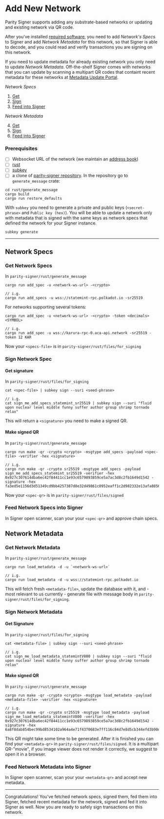 # Add New Network

Parity Signer supports adding any substrate-based networks or updating and existing network via QR code.

After you've installed [required software](#Prerequisites), you need to add *Network's Specs* to Signer and add *Network Metadata* for this network, so that Signer is able to decode, and you could read and verify transactions you are signing on this network.

If you need to update metadata for already existing network you only need to update *Network Metadata*.
Off-the-shelf Signer comes with networks that you can update by scanning a multipart QR codes that containt recent metadata for these networks at [Metadata Update Portal](https://metadata.parity.io/).

*Network Specs*

1. [Get](#get-network-spec)
2. [Sign](#sign-network-spec)
3. [Feed into Signer](#feed-network-spec-into-signer)

*Network Metadata*

4. [Get](#get-network-metadata)
5. [Sign](#sign-network-metadata)
6. [Feed into Signer](#feed-network-metadata-into-signer)

### Prerequisites

- [ ] Websocket URL of the network (we maintain an [address book](https://github.com/paritytech/parity-signer/blob/master/rust/generate_message/address_book))
- [ ] [rust](https://www.rust-lang.org/tools/install)
- [ ] [subkey](https://docs.substrate.io/v3/tools/subkey/#installation)
- [ ] a clone of [parity-signer repository](https://github.com/paritytech/parity-signer). In the repository go to `generate_message` crate:

```
cd rust/generate_message
cargo build
cargo run restore_defaults
```

With `subkey` you need to generate a private and public keys (`<secret-phrase>` and `Public key (hex)`). You will be able to update a network only with metadata that is signed with the same keys as network specs that defined the network for your Signer instance.

```
subkey generate
```

---

## Network Specs

### Get Network Specs

In `parity-signer/rust/generate_message`

```
cargo run add_spec -u <network-ws-url> -<crypto>

```
```
// i.g.
cargo run add_specs -u wss://statemint-rpc.polkadot.io -sr25519

```

For networks supporting several tokens:

```
cargo run add_spec -u <network-ws-url> -<crypto> -token <decimals> <SYMBOL>

```
```
// i.g.
cargo run add_spec -u wss://karura-rpc-0.aca-api.network -sr25519 -token 12 KAR

```

Now your `<specs-file>` is in `parity-signer/rust/files/for_signing`


### Sign Network Spec

#### Get signature

In `parity-signer/rust/files/for_signing`

```
cat <spec-file> | subkey sign --suri <seed-phrase>
```

```
// i.g.
cat sign_me_add_specs_statemint_sr25519 | subkey sign --suri "fluid upon nuclear level middle funny suffer author group shrimp tornado relax"
```

This will return a `<signature>` you need to make a signed QR.

#### Make signed QR

In `parity-signer/rust/generate_message`

```
cargo run make -qr -crypto <crypto> -msgtype add_specs -payload <spec-file> -verifier -hex <signature>
```

```
// i.g.
cargo run make -qr -crypto sr25519 -msgtype add_specs -payload sign_me_add_specs_statemint_sr25519 -verifier -hex 0x927c307614dba6ec42f84411cc1e93c6579893859ce5a7ac3d8c2fb1649d1542 -signature -hex fa3ed5e1156d3d51349cd9bb4257387d8e32d49861c0952eaff1c2d982332e13afa8856bb6dfc684263aa3570499e067d4d78ea2dfa7a9b85e8ea273d3a81a86
```

Now your `<spec-qr>` is in `parity-signer/rust/files/signed`

### Feed Network Specs into Signer

In Signer open scanner, scan your your `<spec-qr>` and approve chain specs.


## Network Metadata

### Get Network Metadata

In `parity-signer/rust/generate_message`

```
cargo run load_metadata -d -u `<network-ws-url>`
```

```
// i.g.
cargo run load_metadata -d -u wss://statemint-rpc.polkadot.io
```

This will fetch fresh `<metadata-file>`, update the database with it, and - most relevant to us currently - generate file with message body in `parity-signer/rust/files/for_signing`. 

### Sign Network Metadata

#### Get Signature

In `parity-signer/rust/files/for_signing`

```
cat <metadata-file> | subkey sign --suri <seed-phrase>
```

```
// i.g.
cat sign_me_load_metadata_statemintV800 | subkey sign --suri "fluid upon nuclear level middle funny suffer author group shrimp tornado relax"
```

#### Make signed QR

In `parity-signer/rust/generate_message`

```
cargo run make -qr -crypto <crypto> -msgtype load_metadata -payload <metadata-file> -verifier -hex <signature>
```

```
// i.g.
cargo run make -qr -crypto sr25519 -msgtype load_metadata -payload sign_me_load_metadata_statemintV800 -verifier -hex 0x927c307614dba6ec42f84411cc1e93c6579893859ce5a7ac3d8c2fb1649d1542 -signature -hex 6a8f8dab854bec99bd8534102a964a4e71f4370683e7ff116c84d7e8d5cb344efd3b90d27059b7c8058f5c4a5230b792009c351a16c007237921bcae2ede2d84
```

This QR might take some time to be generated. After it is finished you can find your `<metadata-qr>` in `parity-signer/rust/files/signed`. It is a multipart QR-"movie", if you image viewer does not render it correctly, we suggest to open it in a browser.

### Feed Network Metadata into Signer

In Signer open scanner, scan your your `<metadata-qr>` and accept new metadata.

---

Congratulations! You've fetched network specs, signed them, fed them into Signer, fetched recent metadata for the network, signed and fed it into Signer as well. Now you are ready to safely sign transactions on this network.

